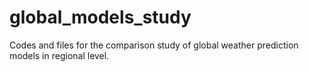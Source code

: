 # global_models_study
Codes and files for the comparison study of global weather prediction models in regional level.
